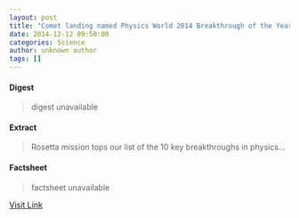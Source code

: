 ```yaml
---
layout: post
title: "Comet landing named Physics World 2014 Breakthrough of the Year"
date: 2014-12-12 09:50:00
categories: Science
author: unknown author
tags: []
---
```



#### Digest
>digest unavailable

#### Extract
>Rosetta mission tops our list of the 10&nbsp;key breakthroughs in physics...

#### Factsheet
>factsheet unavailable

[Visit Link](http://feedproxy.google.com/~r/PhysicsWorld/~3/YC360-b_MCw/comet-landing-named-physics-world-2014-breakthrough-of-the-year)



